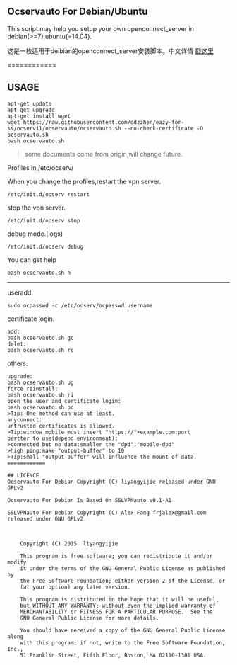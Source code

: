 ## Ocservauto For Debian/Ubuntu

This script may help you setup your own openconnect_server in debian(>=7),ubuntu(=14.04).

这是一枚适用于deibian的openconnect_server安装脚本。中文详情 [戳这里](http://www.fanyueciyuan.info/fq/ocserv-debian.html)

============

## USAGE
```shell
apt-get update
apt-get upgrade
apt-get install wget
wget https://raw.githubusercontent.com/ddzzhen/eazy-for-ss/ocserv11/ocservauto/ocservauto.sh --no-check-certificate -O ocservauto.sh
bash ocservauto.sh
```

>some documents come from origin,will change future.

Profiles in /etc/ocserv/

When you change the profiles,restart the vpn server.
```shell
/etc/init.d/ocserv restart
```
stop the vpn server.
```
/etc/init.d/ocserv stop
```
debug mode.(logs)
```
/etc/init.d/ocserv debug
```
You can get help 
```shell
bash ocservauto.sh h
```
---
useradd.
```
sudo ocpasswd -c /etc/ocserv/ocpasswd username
```
certificate login.
```
add:
bash ocservauto.sh gc
delet:
bash ocservauto.sh rc
```
others.
```
upgrade:
bash ocservauto.sh ug
force reinstall:
bash ocservauto.sh ri
open the user and certificate login:
bash ocservauto.sh pc
>Tip: One method can use at least.
anyconnect:
untrusted certificates is allowed.
>Tip:window mobile must insert "https://"+example.com:port
bertter to use(depend environment):
>connected but no data:smaller the "dpd","mobile-dpd"
>high ping:make "output-buffer" to 10
>Tip:small "output-buffer" will influence the mount of data.
============

## LICENCE
Ocservauto For Debian Copyright (C) liyangyijie released under GNU GPLv2

Ocservauto For Debian Is Based On SSLVPNauto v0.1-A1

SSLVPNauto For Debian Copyright (C) Alex Fang frjalex@gmail.com released under GNU GPLv2



    Copyright (C) 2015  liyangyijie

    This program is free software; you can redistribute it and/or modify
    it under the terms of the GNU General Public License as published by
    the Free Software Foundation; either version 2 of the License, or
    (at your option) any later version.

    This program is distributed in the hope that it will be useful,
    but WITHOUT ANY WARRANTY; without even the implied warranty of
    MERCHANTABILITY or FITNESS FOR A PARTICULAR PURPOSE.  See the
    GNU General Public License for more details.

    You should have received a copy of the GNU General Public License along
    with this program; if not, write to the Free Software Foundation, Inc.,
    51 Franklin Street, Fifth Floor, Boston, MA 02110-1301 USA.
